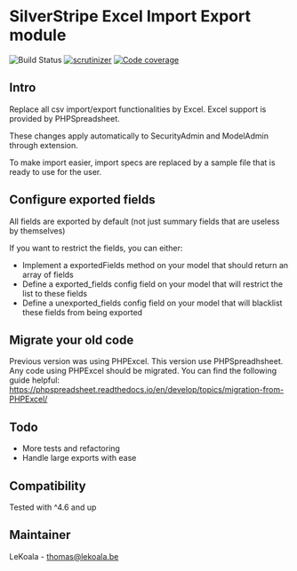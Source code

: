 # SilverStripe Excel Import Export module

![Build Status](https://github.com/lekoala/silverstripe-debugbar/actions/workflows/ci.yml/badge.svg)
[![scrutinizer](https://scrutinizer-ci.com/g/lekoala/silverstripe-debugbar/badges/quality-score.png?b=master)](https://scrutinizer-ci.com/g/lekoala/silverstripe-debugbar/)
[![Code coverage](https://codecov.io/gh/lekoala/silverstripe-debugbar/branch/master/graph/badge.svg)](https://codecov.io/gh/lekoala/silverstripe-debugbar)

## Intro

Replace all csv import/export functionalities by Excel.
Excel support is provided by PHPSpreadsheet.

These changes apply automatically to SecurityAdmin and ModelAdmin through extension.

To make import easier, import specs are replaced by a sample file that is ready to use for the user.

## Configure exported fields

All fields are exported by default (not just summary fields that are useless by themselves)

If you want to restrict the fields, you can either:

- Implement a exportedFields method on your model that should return an array of fields
- Define a exported_fields config field on your model that will restrict the list to these fields
- Define a unexported_fields config field on your model that will blacklist these fields from being exported

## Migrate your old code

Previous version was using PHPExcel. This version use PHPSpreadhsheet. Any code using PHPExcel should
be migrated.
You can find the following guide helpful: https://phpspreadsheet.readthedocs.io/en/develop/topics/migration-from-PHPExcel/

## Todo

- More tests and refactoring
- Handle large exports with ease

## Compatibility

Tested with ^4.6 and up

## Maintainer

LeKoala - thomas@lekoala.be
